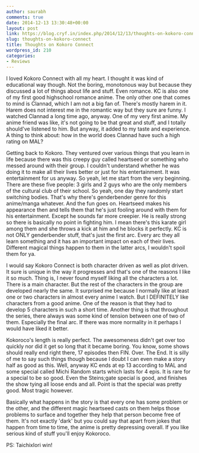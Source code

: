 ```yaml
---
author: saurabh
comments: true
date: 2014-12-13 13:30:48+00:00
layout: post
link: https://blog.cryf.in/index.php/2014/12/13/thoughts-on-kokoro-connect/
slug: thoughts-on-kokoro-connect
title: Thoughts on Kokoro Connect
wordpress_id: 210
categories:
- Reviews
---
```


I loved Kokoro Connect with all my heart. I thought it was kind of educational way though. Not the boring, monotonous way but because they discussed a lot of things about life and stuff. Even romance. KC is also one of my first good highschool romance anime. The only other one that comes to mind is Clannad, which I am not a big fan of. There's mostly harem in it. Harem does not interest me in the romantic way but they sure are funny. I watched Clannad a long time ago, anyway. One of my very first anime. My anime friend was like, it's not going to be that great and stuff, and I totally should've listened to him. But anyway, it added to my taste and experience. A thing to think about: how in the world does Clannad have such a high rating on MAL?

Getting back to Kokoro. They ventured over various things that you learn in life because there was this creepy guy called heartseed or something who messed around with their group. I couldn't understand whether he was doing it to make all their lives better or just for his entertainment. It was entertainment for us anyway. So yeah, let me start from the very beginning. There are these five people: 3 girls and 2 guys who are the only members of the cultural club of their school. So yeah, one day they randomly start switching bodies. That's why there's genderbender genre for this anime/manga whatever. And the fun goes on. Heartseed makes his appearance then and tells them that he's just fooling around with them for his entertainment. Except he sounds far more creepier. He is really strong so there is basically no point in fighting him. I mean there's this karate girl among them and she throws a kick at him and he blocks it perfectly. KC is not ONLY genderbender stuff, that's just the first arc. Every arc they all learn something and it has an important impact on each of their lives. Different magical things happen to them in the latter arcs, I wouldn't spoil them for ya.

I would say Kokoro Connect is both character driven as well as plot driven. It sure is unique in the way it progresses and that's one of the reasons I like it so much. Thing is, I never found myself liking all the characters a lot. There is a main character. But the rest of the characters in the group are developed nearly the same. It surprised me because I normally like at least one or two characters in almost every anime I watch. But I DEFINITELY like characters from a good anime. One of the reason is that they had to develop 5 characters in such a short time. Another thing is that throughout the series, there always was some kind of tension between one of two of them. Especially the final arc. If there was more normality in it perhaps I would have liked it better.

Kokoroco's length is really perfect. The awesomeness didn't get over too quickly nor did it get so long that it became boring. You know, some shows should really end right there, 17 episodes then FIN. Over. The End. It is silly of me to say such things though because I doubt I can even make a story half as good as this. Well, anyway KC ends at ep 13 according to MAL and some special called Michi Random starts which lasts for 4 epis. It is rare for a special to be so good. Even the Steins;gate special is good, and finishes the show tying all loose ends and all. Point is that the special was pretty good. Most tragic however.

Basically what happens in the story is that every one has some problem or the other, and the different magic heartseed casts on them helps those problems to surface and together they help that person become free of them. It's not exactly 'dark' but you could say that apart from jokes that happen from time to time, the anime is pretty depressing overall. If you like serious kind of stuff you'll enjoy Kokoroco.

PS: TaichixIori win!
